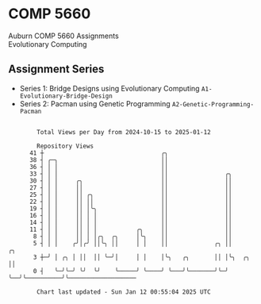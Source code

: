 # COMP 5660
Auburn COMP 5660 Assignments  
Evolutionary Computing

## Assignment Series
- Series 1: Bridge Designs using Evolutionary Computing `A1-Evolutionary-Bridge-Design`
- Series 2: Pacman using Genetic Programming `A2-Genetic-Programming-Pacman`

```

        Total Views per Day from 2024-10-15 to 2025-01-12

        Repository Views
      41 ┼                                 ╭╮
      38 ┤ ╭─╮                             ││
      36 ┤ │ │                             ││
      33 ┤ │ │                             ││                ╭╮
      30 ┤ │ │     ╭╮                      ││                ││
      27 ┤ │ │     ││                      ││                ││
      25 ┤ │ │     ││ ╭╮                   ││                ││
      22 ┤ │ │     ││ ││                   ││                ││
      19 ┤ │ │     ││ │╰╮                  ││                ││
      16 ┤ │ │     ││ │ │                  ││                ││
      14 ┤ │ │     ││ │ │                  ││                ││
      11 ┤ │ │     ││ │ │           ╭╮     ││                ││
       8 ┤ │ │     ││ │ │╭╮  ╭╮     │╰╮    ││                ││
       5 ┤ │ │    ╭╯│╭╯ ││╰╮ ││     │ │    ││             ╭╮ ││               ╭╮
       3 ┼─╯ │ ╭╮ │ ││  ││ ╰─╯│     │ │    │╰╮   ╭╮       ││ │╰╮  ╭╮          ││
       0 ┤   ╰─╯╰─╯ ╰╯  ╰╯    ╰─────╯ ╰────╯ ╰───╯╰───────╯╰─╯ ╰──╯╰──────────╯╰───────────────────

        Chart last updated - Sun Jan 12 00:55:04 2025 UTC
        
```
